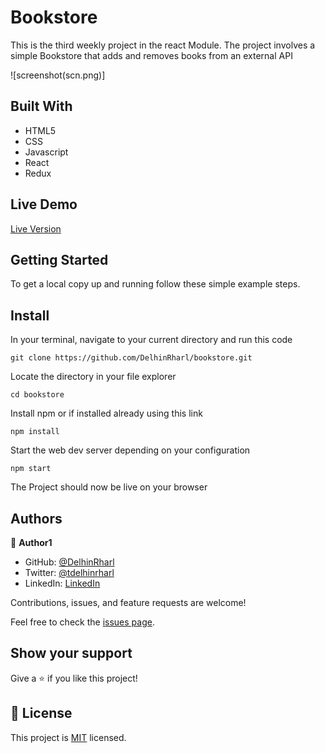 # Bookstore

This is the third weekly project in the react Module. The project involves a simple Bookstore that adds and removes books from an  external API

![screenshot(scn.png)]

## Built With

- HTML5
- CSS
- Javascript
- React
- Redux

## Live Demo

[Live Version](https://bookstore-affaxed.herokuapp.com/)



## Getting Started

To get a local copy up and running follow these simple example steps.

## Install

In your terminal, navigate to your current directory and run this code

`git clone https://github.com/DelhinRharl/bookstore.git`

Locate the directory in your file explorer

`cd bookstore`

Install npm or if installed already using this link

`npm install`

Start the web dev server depending on your configuration

`npm start`

The Project should now be live on your browser

## Authors

👤 **Author1**

- GitHub: [@DelhinRharl](https://github.com/DelhinRharl)
- Twitter: [@tdelhinrharl](https://twitter.com/delhinrharl)
- LinkedIn: [LinkedIn](https://linkedin.com/in/AffaxedKiprotich)

Contributions, issues, and feature requests are welcome!

Feel free to check the [issues page](https://github.com/DelhinRharl/bookstore/issues).

## Show your support

Give a ⭐️ if you like this project!
## 📝 License

This project is [MIT](./MIT.md) licensed.